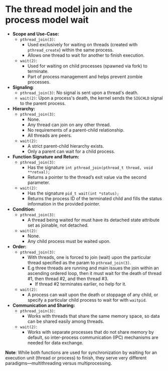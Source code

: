 # The thread model join and the process model wait

- **Scope and Use-Case:**
  - `pthread_join(3)`: 
    - Used exclusively for waiting on threads (created with `pthread_create`) within the same process. 
    - Allows one thread to wait for another to finish execution.
  - `wait(2)`: 
    - Used for waiting on child processes (spawned via fork) to terminate.
    - Part of process management and helps prevent zombie processes.
- **Signaling**:
  - `pthread_join(3)`: No signal is sent upon a thread's death.
  - `wait(2)`: Upon a process's death, the kernel sends the `SIGCHLD` signal to the parent process.
- **Hierarchy:**
  - `pthread_join(3)`: 
    - None. 
    - Any thread can join on any other thread.
    - No requirements of a parent-child relationship.
    - All threads are peers.
  - `wait(2)`: 
    - A strict parent-child hierarchy exists.
    - Only a parent can wait for a child process.
- **Function Signature and Return:**
  - `pthread_join(3)`: 
    - Has the signature `int pthread_join(pthread_t thread, void **retval);` 
    - Returns a pointer to the thread’s exit value via the second parameter.
  - `wait(2)`: 
    - Has the signature `pid_t wait(int *status);` 
    - Returns the process ID of the terminated child and fills the status information in the provided pointer.
- **Condition:**
  - `pthread_join(3)`: 
    - A thread being waited for must have its detached state attribute set as joinable, not detached.
  - `wait(2)`: 
    - None.
    - Any child process must be waited upon.
- **Order:**
  - `pthread_join(3)`: 
    - With threads, one is forced to join (wait) upon the particular thread specified as the param to `pthread_join(3)`.
    - E.g three threads are running and main issues the join within an ascending ordered loop, then it must wait for the death of thread #1, then thread #2, and then thread #3. 
      - If thread #2 terminates earlier, no help for it.
  - `wait(2)`: 
    - A process can wait upon the death or stoppage of any child, or specify a particular child process to wait for with `waitpid`.
- **Communication and Sharing:**
  - `pthread_join(3)`: 
    - Works with threads that share the same memory space, so data can be shared easily among threads.
  - `wait(2)`: 
    - Works with separate processes that do not share memory by default, so inter-process communication (IPC) mechanisms are needed for data exchange.

**Note**: While both functions are used for synchronization by waiting for an execution unit (thread or process) to finish, they serve very different paradigms—multithreading versus multiprocessing.